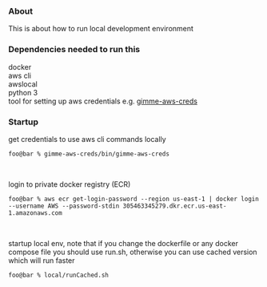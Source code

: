 ### About
This is about how to run local development environment

### Dependencies needed to run this
docker <br>
aws cli <br>
awslocal <br>
python 3 <br>
tool for setting up aws credentials e.g. [gimme-aws-creds](https://developerexperience.deere.com/tools/a/aws/accessing_aws/aws_gimme_creds/) <br>

### Startup

get credentials to use aws cli commands locally
```console
foo@bar % gimme-aws-creds/bin/gimme-aws-creds
```
<br>

login to private docker registry (ECR)
```console
foo@bar % aws ecr get-login-password --region us-east-1 | docker login --username AWS --password-stdin 305463345279.dkr.ecr.us-east-1.amazonaws.com
```

<br>

startup local env, note that if you change the dockerfile or any docker compose file you should use run.sh, otherwise you can use cached version which will run faster
```console
foo@bar % local/runCached.sh
```
